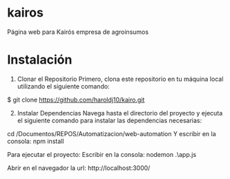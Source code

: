 # kairos
Página web para Kairós empresa de agroinsumos 


# Instalación
1. Clonar el Repositorio
Primero, clona este repositorio en tu máquina local utilizando el siguiente comando:

$ git clone https://github.com/haroldj10/kairo.git

2. Instalar Dependencias
Navega hasta el directorio del proyecto y ejecuta el siguiente comando para instalar las dependencias necesarias:

cd /Documentos/REPOS/Automatizacion/web-automation
Y escribir en la consola: npm install

Para ejecutar el proyecto:
Escribir en la consola: nodemon .\app.js

Abrir en el navegador la url: http://localhost:3000/

